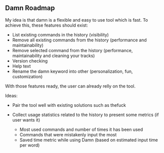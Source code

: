 ## Damn Roadmap

My idea is that damn is a flexible and easy to use tool which is fast. To achieve this, these features should exist:

- List existing commands in the history (visibility)
- Remove all existing commands from the history (performance and maintainability)
- Remove selected command from the history (performance, maintainability and cleaning your tracks)
- Version checking 
- Help text 
- Rename the damn keyword into other (personalization, fun, customization)

With those features ready, the user can already relly on the tool. 

Ideas:

- Pair the tool well with existing solutions such as thefuck
- Collect usage statistics related to the history to present some metrics (if user wants it)

  - Most used commands and number of times it has been used
  - Commands that were mistakenly input the most
  - Saved time metric while using Damn (based on estimated input time per word)

